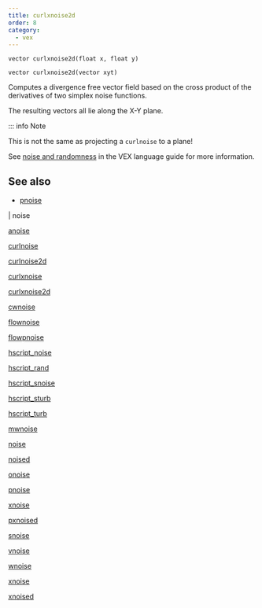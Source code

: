 ```yaml
---
title: curlxnoise2d
order: 8
category:
  - vex
---
```


`vector curlxnoise2d(float x, float y)`

`vector curlxnoise2d(vector xyt)`

Computes a divergence free vector field based on the cross product of the derivatives of two simplex noise functions.

The resulting vectors all lie along the X-Y plane.

::: info Note

This is not the same as projecting a `curlnoise` to a plane!

See [noise and randomness](../random.html) in the VEX language
guide for more information.

## See also

- [pnoise](curlxnoise.html)

|
noise

[anoise](anoise.html)

[curlnoise](curlnoise.html)

[curlnoise2d](curlnoise2d.html)

[curlxnoise](curlxnoise.html)

[curlxnoise2d](curlxnoise2d.html)

[cwnoise](cwnoise.html)

[flownoise](flownoise.html)

[flowpnoise](flowpnoise.html)

[hscript_noise](hscript_noise.html)

[hscript_rand](hscript_rand.html)

[hscript_snoise](hscript_snoise.html)

[hscript_sturb](hscript_sturb.html)

[hscript_turb](hscript_turb.html)

[mwnoise](mwnoise.html)

[noise](noise.html)

[noised](noised.html)

[onoise](onoise.html)

[pnoise](pnoise.html)

[xnoise](pxnoise.html)

[pxnoised](pxnoised.html)

[snoise](snoise.html)

[vnoise](vnoise.html)

[wnoise](wnoise.html)

[xnoise](xnoise.html)

[xnoised](xnoised.html)
